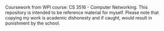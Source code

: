 Coursework from WPI course: CS 3516 - Computer Networking. This repository is intended to be reference material for myself. Please note that copying my work is academic dishonesty and if caught, would result in punishment by the school.
